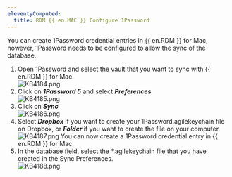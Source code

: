 ```yaml
---
eleventyComputed:
  title: RDM {{ en.MAC }} Configure 1Password
---
```

You can create 1Password credential entries in {{ en.RDM }} for Mac, however, 1Password needs to be configured to allow the sync of the database.  

1. Open 1Password and select the vault that you want to sync with {{ en.RDM }} for Mac.  
![KB4184.png](/img/en/kb/KB4184.png)
1. Click on ***1Password 5*** and select ***Preferences***  
![KB4185.png](/img/en/kb/KB4185.png)
1. Click on ***Sync***  
![KB4186.png](/img/en/kb/KB4186.png)
1. Select ***Dropbox*** if you want to create your 1Password.agilekeychain file on Dropbox, or ***Folder*** if you want to create the file on your computer.  
![KB4187.png](/img/en/kb/KB4187.png)
You can now create a 1Password credential entry in {{ en.RDM }} for Mac.
1. In the database field, select the *.agilekeychain file that you have created in the Sync Preferences.  
![KB4188.png](/img/en/kb/KB4188.png)
